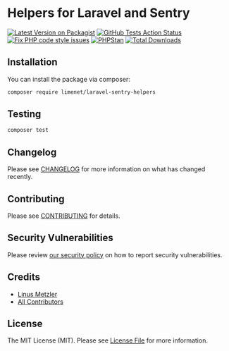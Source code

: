 
# Helpers for Laravel and Sentry

[![Latest Version on Packagist](https://img.shields.io/packagist/v/limenet/laravel-sentry-helpers.svg?style=flat-square)](https://packagist.org/packages/limenet/laravel-sentry-helpers)
[![GitHub Tests Action Status](https://github.com/limenet/laravel-sentry-helpers/actions/workflows/run-tests.yml/badge.svg)](https://github.com/limenet/laravel-sentry-helpers/actions/workflows/run-tests.yml)
[![Fix PHP code style issues](https://github.com/limenet/laravel-sentry-helpers/actions/workflows/fix-php-code-style-issues.yml/badge.svg)](https://github.com/limenet/laravel-sentry-helpers/actions/workflows/fix-php-code-style-issues.yml)
[![PHPStan](https://github.com/limenet/laravel-sentry-helpers/actions/workflows/phpstan.yml/badge.svg)](https://github.com/limenet/laravel-sentry-helpers/actions/workflows/phpstan.yml)
[![Total Downloads](https://img.shields.io/packagist/dt/limenet/laravel-sentry-helpers.svg?style=flat-square)](https://packagist.org/packages/limenet/laravel-sentry-helpers)

## Installation

You can install the package via composer:

```bash
composer require limenet/laravel-sentry-helpers
```

## Testing

```bash
composer test
```

## Changelog

Please see [CHANGELOG](CHANGELOG.md) for more information on what has changed recently.

## Contributing

Please see [CONTRIBUTING](https://github.com/spatie/.github/blob/main/CONTRIBUTING.md) for details.

## Security Vulnerabilities

Please review [our security policy](../../security/policy) on how to report security vulnerabilities.

## Credits

- [Linus Metzler](https://github.com/limenet)
- [All Contributors](../../contributors)

## License

The MIT License (MIT). Please see [License File](LICENSE.md) for more information.
